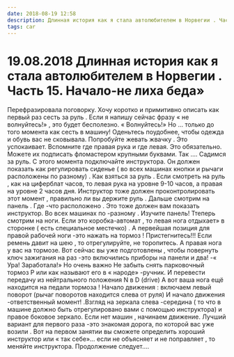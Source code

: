 ```yaml
---
date: 2018-08-19 12:58
description: Длинная история как я стала автолюбителем в Норвегии . Часть 15. Начало-не лиха беда»
tags: car
---
```

# 19.08.2018 Длинная история как я стала автолюбителем в Норвегии . Часть 15. Начало-не лиха беда»

Перефразировала поговорку. Хочу коротко и примитивно описать  как первый раз сесть за руль .  Если я напишу  сейчас фразу « не волнуйтесь!» , это будет бесполезно.  « Волнуйтесь!» Но ... только до того момента как сесть в машину!  Оденьтесь поудобнее, чтобы одежда и обувь вас не сковывала. Попробуйте жевать жвачку . Это успокаивает. Вспомните где правая рука и где левая.  Это обязательно. Можете их подписать фломастером крупными буквами.  Так .... Садимся  за руль. С этого момента подключайте инструктора. Он должен показать как регулировать сиденье ( во всех машинах кнопки и рычаги расположены по разному)   .  Как взяться за руль  . Если смотреть на руль , как на циферблат часов, то левая рука на уровне 9-10 часов, а правая  на уровне 2 часов дня.  Инструктор тоже должен проконтролировать этот момент  , правильно ли вы держите руль .  Дальше смотрим на панель . Где -что расположено . Это тоже должен вам показать инструктор. Во всех машинах по -разному . Изучите панель! Ттеперь смотрим на ноги. Если это коробка-автомат , то левая нога  отдыхает» в сторонке ( есть специальное местечко) . А первейшая позиция для правой рабочей ноги -это  нажать на тормоз !                                              Пристегнитесь!!!  Если ремень давит на шею , то отрегулируйте, не торопитесь.  А правая нога у вас на тормозе.    Вот сейчас вы уже подготовлены , чтобы повернуть ключ зажигания  на раз -это включились приборы на панели  и два!  -« Ура! Заработала!»    Но очень важно Не забыть снять парковочный тормоз  P  или  как называют его в « народе» -ручник.  И перевести передачу из нейтрального положения N в  D  (drive)      А вот ваша нога ещё находится на педали тормоза !   Начало движения : включаем левый поворот  (рычаг поворотов находится слева от руля) И начало движения -ответственный момент! .Взгляд  на зеркала слева -середина ( то что в машине должно быть отрегулировано вами с помощью инструктора) и правое боковое  зеркало.    Если нет машин , начинаем движение.        Лучший вариант для первого раза -это знакомая дорога, по которой вас уже возили .    Вот на первом занятии вы сможете определить хороший инструктор или « так себе»...   если не объясняет и не поправляет , то меняйте инструктора.        Продолжение следует....
